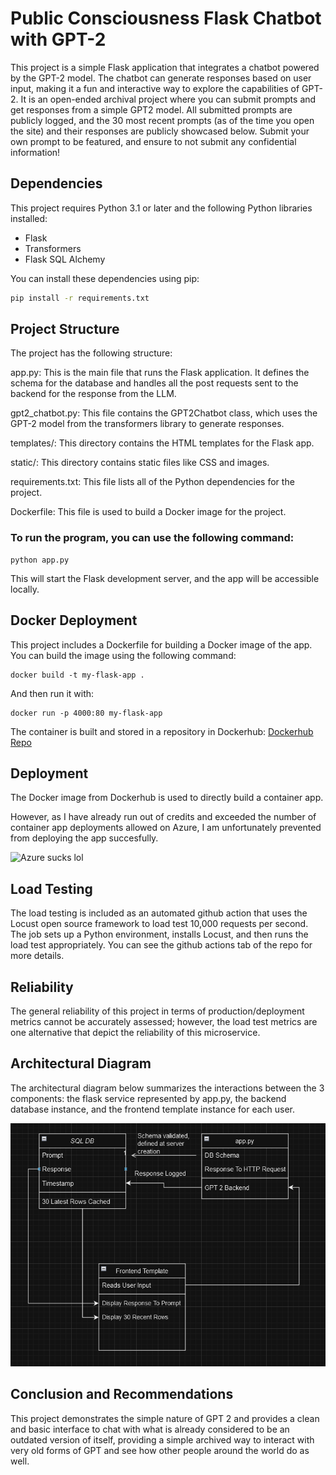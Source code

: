 # Public Consciousness Flask Chatbot with GPT-2

This project is a simple Flask application that integrates a chatbot powered by the GPT-2 model. The chatbot can generate responses based on user input, making it a fun and interactive way to explore the capabilities of GPT-2. It is an open-ended archival project where you can submit prompts and get responses from a simple GPT2 model. All submitted prompts are publicly logged, and the 30 most recent prompts (as of the time you open the site) and their responses are publicly showcased below. Submit your own prompt to be featured, and ensure to not submit any confidential information!

## Dependencies

This project requires Python 3.1 or later and the following Python libraries installed:

- Flask
- Transformers
- Flask SQL Alchemy

You can install these dependencies using pip:

```bash
pip install -r requirements.txt
```

## Project Structure
The project has the following structure:

app.py: This is the main file that runs the Flask application. It defines the schema for the database and handles all the post requests sent to the backend for the response from the LLM.

gpt2_chatbot.py: This file contains the GPT2Chatbot class, which uses the GPT-2 model from the transformers library to generate responses.

templates/: This directory contains the HTML templates for the Flask app.

static/: This directory contains static files like CSS and images.

requirements.txt: This file lists all of the Python dependencies for the project.

Dockerfile: This file is used to build a Docker image for the project.

### To run the program, you can use the following command:

```
python app.py
```

This will start the Flask development server, and the app will be accessible locally.

## Docker Deployment

This project includes a Dockerfile for building a Docker image of the app. You can build the image using the following command:


```
docker build -t my-flask-app .
```

And then run it with:

```
docker run -p 4000:80 my-flask-app
```

The container is built and stored in a repository in Dockerhub: [Dockerhub Repo](https://hub.docker.com/repository/docker/irevia/ids706-finalproject/general)

## Deployment

The Docker image from Dockerhub is used to directly build a container app.

However, as I have already run out of credits and exceeded the number of container app deployments allowed on Azure, I am unfortunately prevented from deploying the app succesfully.

![Azure sucks lol](images/2.png)

## Load Testing

The load testing is included as an automated github action that uses the Locust open source framework to load test 10,000 requests per second. The job sets up a Python environment, installs Locust, and then runs the load test appropriately. You can see the github actions tab of the repo for more details.

## Reliability

The general reliability of this project in terms of production/deployment metrics cannot be accurately assessed; however, the load test metrics are one alternative that depict the reliability of this microservice.

## Architectural Diagram

The architectural diagram below summarizes the interactions between the 3 components: the flask service represented by app.py, the backend database instance, and the frontend template instance for each user.

![Architecture](images/diagram.png)

## Conclusion and Recommendations

This project demonstrates the simple nature of GPT 2 and provides a clean and basic interface to chat with what is already considered to be an outdated version of itself, providing a simple archived way to interact with very old forms of GPT and see how other people around the world do as well.